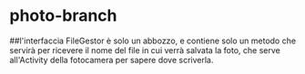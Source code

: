 # photo-branch
##l'interfaccia FileGestor è solo un abbozzo, e contiene solo un metodo che servirà per ricevere il nome del file in cui verrà salvata la 
foto, che serve all'Activity della fotocamera per sapere dove scriverla.   
